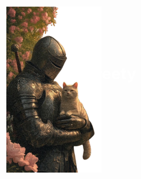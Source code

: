 <div style="position: relative; width: 100%; max-width: 800px; margin: 0 auto;">

  <!-- Your background image -->
  <img 
    src="mySelf.png"
    alt="My Self"
    style="width: 50%; display: block;"
  />

  <!-- Layered text -->
  <h1 
    style="
      position: absolute; 
      top: 40%; /* Adjust this value to move text up/down */
      left: 50%; 
      transform: translate(-50%, -50%);
      color: white; 
      font-size: 3em; 
      font-weight: bold;
      margin: 0;
    "
  >
    Jedreety
  </h1>

</div>

